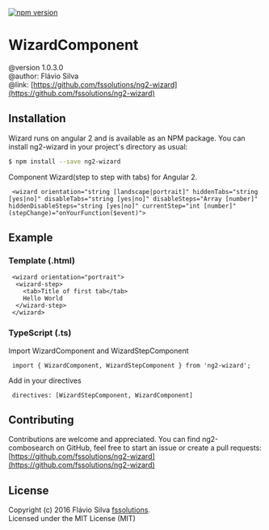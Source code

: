  [![npm version](https://badge.fury.io/js/ng2-wizard.svg)](https://badge.fury.io/js/ng2-wizard)

# WizardComponent
@version 1.0.3.0 <br>
@author: Flávio Silva <br>
@link: [https://github.com/fssolutions/ng2-wizard](https://github.com/fssolutions/ng2-wizard)

## Installation

Wizard runs on angular 2 and is available as an NPM package. You can install ng2-wizard
in your project's directory as usual:

```bash
$ npm install --save ng2-wizard
```

Component Wizard(step to step with tabs) for Angular 2.
```
 <wizard orientation="string [landscape|portrait]" hiddenTabs="string [yes|no]" disableTabs="string [yes|no]" disableSteps="Array [number]" hiddenDisableSteps="string [yes|no]" currentStep="int [number]" (stepChange)="onYourFunction($event)">
```

## Example
### Template (.html)
```
 <wizard orientation="portrait">
  <wizard-step>
    <tab>Title of first tab</tab>
    Hello World
  </wizard-step>
 </wizard>
```
### TypeScript (.ts)
Import WizardComponent and WizardStepComponent
```
 import { WizardComponent, WizardStepComponent } from 'ng2-wizard';
```

Add in your directives
```
 directives: [WizardStepComponent, WizardComponent]
```

## Contributing

Contributions are welcome and appreciated. You can find ng2-combosearch on GitHub, feel free to start
an issue or create a pull requests:<br>
[https://github.com/fssolutions/ng2-wizard](https://github.com/fssolutions/ng2-wizard)


## License

Copyright (c) 2016 Flávio Silva [fssolutions](http://www.flaviosilva.net).<br>
Licensed under the MIT License (MIT)
